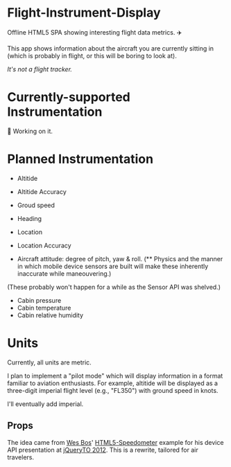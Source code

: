 Flight-Instrument-Display
=========================

Offline HTML5 SPA showing interesting flight data metrics. :airplane:

This app shows information about the aircraft you are currently sitting in (which is probably in flight,
 or this will be boring to look at).

_It's not a flight tracker._

# Currently-supported Instrumentation
:construction: Working on it.

# Planned Instrumentation
- Altitide
- Altitide Accuracy
- Groud speed
- Heading
- Location
- Location Accuracy

- Aircraft attitude: degree of pitch, yaw & roll. (** Physics and the manner in which mobile device sensors are built will make these inherently inaccurate while
 maneouvering.)

(These probably won't happen for a while as the Sensor API was shelved.)
- Cabin pressure
- Cabin temperature
- Cabin relative humidity

# Units
Currently, all units are metric.

I plan to implement a "pilot mode" which will display information in a format familiar to
 aviation enthusiasts. For example, altitide will be displayed as a three-digit
 imperial flight level (e.g., "FL350") with ground speed in knots.

I'll eventually add imperial.

## Props
The idea came from [Wes Bos](https://twitter.com/wesbos)' [HTML5-Speedometer](https://github.com/wesbos/HTML5-Speedometer) example for his device API presentation at [jQueryTO 2012](http://jqueryto.com/).
 This is a rewrite, tailored for air travelers.

